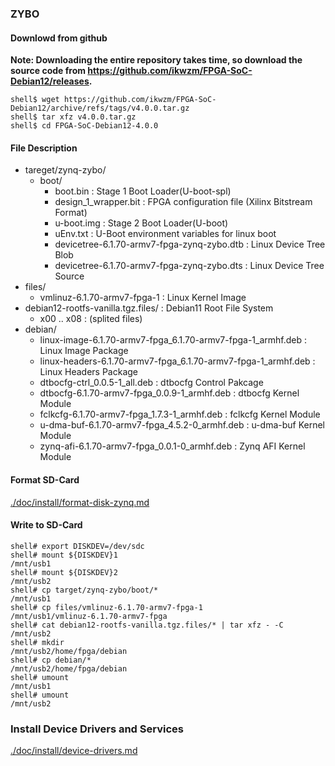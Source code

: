 ### ZYBO

#### Downlowd from github

**Note: Downloading the entire repository takes time, so download the source code from https://github.com/ikwzm/FPGA-SoC-Debian12/releases.**

```console
shell$ wget https://github.com/ikwzm/FPGA-SoC-Debian12/archive/refs/tags/v4.0.0.tar.gz
shell$ tar xfz v4.0.0.tar.gz
shell$ cd FPGA-SoC-Debian12-4.0.0
```

#### File Description

 * tareget/zynq-zybo/
   + boot/
     - boot.bin                                                      : Stage 1 Boot Loader(U-boot-spl)
     - design_1_wrapper.bit                                          : FPGA configuration file (Xilinx Bitstream Format)
     - u-boot.img                                                    : Stage 2 Boot Loader(U-boot)
     - uEnv.txt                                                      : U-Boot environment variables for linux boot
     - devicetree-6.1.70-armv7-fpga-zynq-zybo.dtb                    : Linux Device Tree Blob   
     - devicetree-6.1.70-armv7-fpga-zynq-zybo.dts                    : Linux Device Tree Source
 * files/
   + vmlinuz-6.1.70-armv7-fpga-1                                     : Linux Kernel Image
 * debian12-rootfs-vanilla.tgz.files/                                : Debian11 Root File System
   + x00 .. x08                                                      : (splited files)
 * debian/
   + linux-image-6.1.70-armv7-fpga_6.1.70-armv7-fpga-1_armhf.deb     : Linux Image Package
   + linux-headers-6.1.70-armv7-fpga_6.1.70-armv7-fpga-1_armhf.deb   : Linux Headers Package
   + dtbocfg-ctrl_0.0.5-1_all.deb                                    : dtbocfg Control Pakcage
   + dtbocfg-6.1.70-armv7-fpga_0.0.9-1_armhf.deb                     : dtbocfg Kernel Module
   + fclkcfg-6.1.70-armv7-fpga_1.7.3-1_armhf.deb                     : fclkcfg Kernel Module
   + u-dma-buf-6.1.70-armv7-fpga_4.5.2-0_armhf.deb                   : u-dma-buf Kernel Module
   + zynq-afi-6.1.70-armv7-fpga_0.0.1-0_armhf.deb                    : Zynq AFI Kernel Module

#### Format SD-Card

[./doc/install/format-disk-zynq.md](format-disk-zynq.md)

#### Write to SD-Card

````console
shell# export DISKDEV=/dev/sdc
shell# mount ${DISKDEV}1                                       /mnt/usb1
shell# mount ${DISKDEV}2                                       /mnt/usb2
shell# cp target/zynq-zybo/boot/*                              /mnt/usb1
shell# cp files/vmlinuz-6.1.70-armv7-fpga-1                    /mnt/usb1/vmlinuz-6.1.70-armv7-fpga
shell# cat debian12-rootfs-vanilla.tgz.files/* | tar xfz - -C  /mnt/usb2
shell# mkdir                                                   /mnt/usb2/home/fpga/debian
shell# cp debian/*                                             /mnt/usb2/home/fpga/debian
shell# umount                                                  /mnt/usb1
shell# umount                                                  /mnt/usb2
````

### Install Device Drivers and Services

[./doc/install/device-drivers.md](device-drivers.md)

